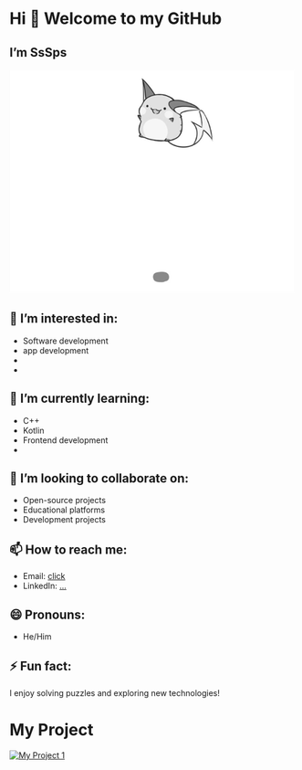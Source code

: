 # Hi 👋 Welcome to my GitHub 

## I’m SsSps

![](hello.gif)

## 👀 I’m interested in:
- Software development
- app development
- 
- 

## 🌱 I’m currently learning:
- C++
- Kotlin 
- Frontend development
- 

## 💞️ I’m looking to collaborate on:
- Open-source projects
- Educational platforms
- Development projects

## 📫 How to reach me:
- Email: [click](mailto:surya01785@gmail.com)
- LinkedIn: [...](https://www.linkedin.com/in)

## 😄 Pronouns:
- He/Him

## ⚡ Fun fact:
I enjoy solving puzzles and exploring new technologies!

# My Project
[![My Project 1](https://img.shields.io/badge/My%20Project-View%20It-blue)](https://studyhubss.vercel.app/)
